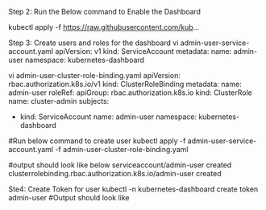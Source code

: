 Step 2: Run the Below command to Enable the Dashboard

kubectl apply -f https://raw.githubusercontent.com/kub...

Step 3: Create users and roles for the dashboard
vi admin-user-service-account.yaml 
apiVersion: v1
kind: ServiceAccount
metadata:
  name: admin-user
  namespace: kubernetes-dashboard

vi admin-user-cluster-role-binding.yaml
apiVersion: rbac.authorization.k8s.io/v1
kind: ClusterRoleBinding
metadata:
  name: admin-user
roleRef:
  apiGroup: rbac.authorization.k8s.io
  kind: ClusterRole
  name: cluster-admin
subjects:
- kind: ServiceAccount
  name: admin-user
  namespace: kubernetes-dashboard

#Run below command to create user
kubectl apply -f admin-user-service-account.yaml -f admin-user-cluster-role-binding.yaml

#output should look like below
serviceaccount/admin-user created
clusterrolebinding.rbac.authorization.k8s.io/admin-user created

Ste4: Create Token for user
kubectl -n kubernetes-dashboard create token admin-user
#Output should look like
